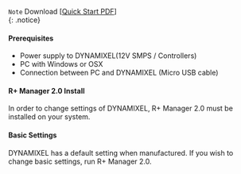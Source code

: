 `Note` Download [[Quick Start PDF]]  
{: .notice}

#### Prerequisites
- Power supply to DYNAMIXEL(12V SMPS / Controllers)
- PC with Windows or OSX
- Connection between PC and DYNAMIXEL (Micro USB cable)

#### R+ Manager 2.0 Install
In order to change settings of DYNAMIXEL, R+ Manager 2.0 must be installed on your system.

#### Basic Settings
DYNAMIXEL has a default setting when manufactured. If you wish to change basic settings, run R+ Manager 2.0.


[Quick Start PDF]: #
